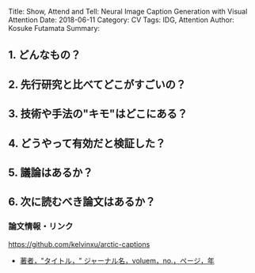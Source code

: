 Title: Show, Attend and Tell: Neural Image Caption Generation with Visual Attention
Date: 2018-06-11
Category: CV
Tags: IDG, Attention
Author: Kosuke Futamata
Summary: 

## 1. どんなもの？

## 2. 先行研究と比べてどこがすごいの？

## 3. 技術や手法の"キモ"はどこにある？

## 4. どうやって有効だと検証した？

## 5. 議論はあるか？

## 6. 次に読むべき論文はあるか？

### 論文情報・リンク
https://github.com/kelvinxu/arctic-captions


- [著者，"タイトル，" ジャーナル名，voluem，no.，ページ，年](論文リンク)
